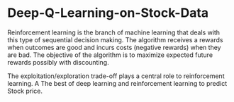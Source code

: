 # Deep-Q-Learning-on-Stock-Data

Reinforcement learning is the branch of machine learning that deals with this type of sequential decision making. The algorithm receives a rewards when outcomes are good and incurs costs (negative rewards) when they are bad. The objective of the algorithm is to maximize expected future rewards possibly with discounting.

The exploitation/exploration trade-off plays a central role to reinforcement learning. A
The best of deep learning and reinforcement learning to predict Stock price.
